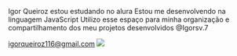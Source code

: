 Igor Queiroz
estou estudando no alura
Estou me desenvolvendo na linguagem JavaScript
Utilizo esse espaço para minha organização e compartilhamento dos meu projetos desenvolvidos
@Igorsv.7

igorqueiroz116@gmail.com
![](https://media1.tenor.com/m/PKKCAakpBZIAAAAC/neyney-neymar.gif)

